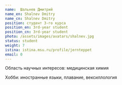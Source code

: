 ```yaml
---
name:  Шальнев Дмитрий
name_en: Shalnev Dmitry
name_cn: Shalnev Dmitry
position: студент 3-го курса
position_en: 3rd-year student
position_cn: 3rd-year student
photo: /assets/images/avatars/shalnev.jpg
status: student
weight: 7
istina: istina.msu.ru/profile/jernteppet
email: 0
---
```


Область научных интересов: медицинская химия

Хобби: иностранные языки, плавание, вексиллология
